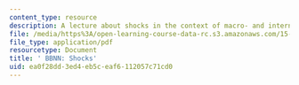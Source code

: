 ```yaml
---
content_type: resource
description: A lecture about shocks in the context of macro- and international economics.
file: /media/https%3A/open-learning-course-data-rc.s3.amazonaws.com/15-014-applied-macro-and-international-economics-ii-spring-2016/ea0f28dd3ed4eb5ceaf6112057c71cd0_MIT15_014S16_L6Argentina.pdf
file_type: application/pdf
resourcetype: Document
title: ' BBNN: Shocks'
uid: ea0f28dd-3ed4-eb5c-eaf6-112057c71cd0
---
```

